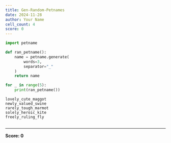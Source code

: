 ```yaml
---
title: Gen-Random-Petnames
date: 2024-11-28
author: Your Name
cell_count: 4
score: 0
---
```


```python
import petname
```


```python
def ran_petname():
    name = petname.generate(
        words=3,
        separator="_"
    )
    return name
```


```python
for _ in range(5):
    print(ran_petname())
```

    lovely_cute_maggot
    newly_valued_swine
    rarely_tough_marmot
    solely_heroic_kite
    freely_ruling_fly



```python

```


---
**Score: 0**
